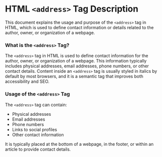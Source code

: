 # HTML `<address>` Tag Description

This document explains the usage and purpose of the `<address>` tag in HTML, which is used to define contact information or details related to the author, owner, or organization of a webpage.

### What is the `<address>` Tag?

The `<address>` tag in HTML is used to define contact information for the author, owner, or organization of a webpage. This information typically includes physical addresses, email addresses, phone numbers, or other contact details. Content inside an `<address>` tag is usually styled in italics by default by most browsers, and it is a semantic tag that improves both accessibility and SEO.

### Usage of the `<address>` Tag

The `<address>` tag can contain:

- Physical addresses
- Email addresses
- Phone numbers
- Links to social profiles
- Other contact information

It is typically placed at the bottom of a webpage, in the footer, or within an article to provide contact details.

>
